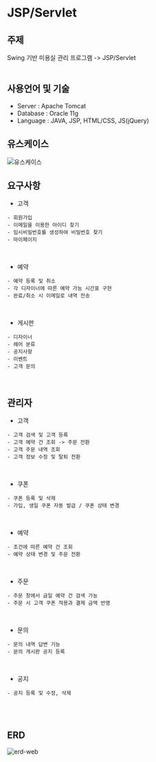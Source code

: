 # JSP/Servlet

## 주제
Swing 기반 미용실 관리 프로그램 -> JSP/Servlet
<br><br>

## 사용언어 및 기술 
- Server : Apache Tomcat
- Database : Oracle 11g
- Language : JAVA, JSP, HTML/CSS, JS(jQuery)

## 유스케이스
![유스케이스](https://user-images.githubusercontent.com/75772939/114724148-3b359080-9d76-11eb-9993-ce093f390acc.jpg)
<br>

## 요구사항 
- 고객
```
- 회원가입
- 이메일을 이용한 아이디 찾기
- 임시비밀번호를 생성하여 비밀번호 찾기
- 마이페이지
```
<br>

- 예약
```
- 예약 등록 및 취소
- 각 디자이너에 따른 예약 가능 시간표 구현
- 완료/취소 시 이메일로 내역 전송
```
<br>

- 게시판
```
- 디자이너
- 헤어 분류
- 공지사항
- 이벤트
- 고객 문의
```
<br>

## 관리자 
- 고객
```
- 고객 검색 및 고객 등록
- 고객 예약 건 조회 -> 주문 전환
- 고객 주문 내역 조회 
- 고객 정보 수정 및 탈퇴 전환
```
<br>

- 쿠폰
```
- 쿠폰 등록 및 삭제
- 가입, 생일 쿠폰 자동 발급 / 쿠폰 상태 변경
```
<br>

- 예약
```
- 조건에 따른 예약 건 조회
- 예약 상태 변경 및 주문 전환
```
<br>

-  주문
```
- 주문 창에서 금일 예약 건 검색 가능
- 주문 시 고객 쿠폰 적용과 결제 금액 반영
```
<br>

-  문의
```
- 문의 내역 답변 기능
- 문의 게시판 공지 등록
```
<br>

-  공지
```
- 공지 등록 및 수정, 삭제
```
<br>

<br>

## ERD

![erd-web](https://user-images.githubusercontent.com/75772939/114724145-3a9cfa00-9d76-11eb-8b1d-7446e19b6f13.jpg)

